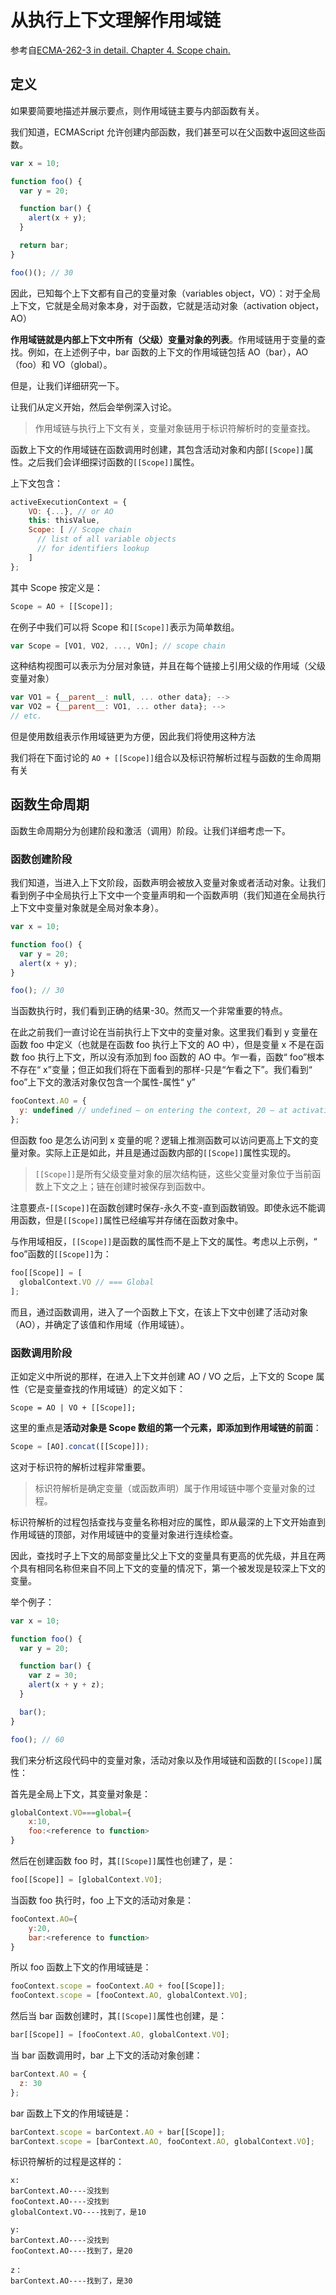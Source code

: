 # 从执行上下文理解作用域链

参考自[ECMA-262-3 in detail. Chapter 4. Scope chain.](http://dmitrysoshnikov.com/ecmascript/chapter-4-scope-chain/#:~:text=Scope%20chain%20is%20related%20with%20an%20execution%20context,the%20internal%20%5B%20%5BScope%5D%5D%20property%20of%20this%20function.)

## 定义

如果要简要地描述并展示要点，则作用域链主要与内部函数有关。

我们知道，ECMAScript 允许创建内部函数，我们甚至可以在父函数中返回这些函数。

```js
var x = 10;

function foo() {
  var y = 20;

  function bar() {
    alert(x + y);
  }

  return bar;
}

foo()(); // 30
```

因此，已知每个上下文都有自己的变量对象（variables object，VO）：对于全局上下文，它就是全局对象本身，对于函数，它就是活动对象（activation object，AO）

**作用域链就是内部上下文中所有（父级）变量对象的列表**。作用域链用于变量的查找。例如，在上述例子中，bar 函数的上下文的作用域链包括 AO（bar），AO（foo）和 VO（global）。

但是，让我们详细研究一下。

让我们从定义开始，然后会举例深入讨论。

> 作用域链与执行上下文有关，变量对象链用于标识符解析时的变量查找。

函数上下文的作用域链在函数调用时创建，其包含活动对象和内部`[[Scope]]`属性。之后我们会详细探讨函数的`[[Scope]]`属性。

上下文包含：

```js
activeExecutionContext = {
    VO: {...}, // or AO
    this: thisValue,
    Scope: [ // Scope chain
      // list of all variable objects
      // for identifiers lookup
    ]
};
```

其中 Scope 按定义是：

```js
Scope = AO + [[Scope]];
```

在例子中我们可以将 Scope 和`[[Scope]]`表示为简单数组。

```js
var Scope = [VO1, VO2, ..., VOn]; // scope chain
```

这种结构视图可以表示为分层对象链，并且在每个链接上引用父级的作用域（父级变量对象）

```js
var VO1 = {__parent__: null, ... other data}; -->
var VO2 = {__parent__: VO1, ... other data}; -->
// etc.
```

但是使用数组表示作用域链更为方便，因此我们将使用这种方法

我们将在下面讨论的 `AO + [[Scope]]`组合以及标识符解析过程与函数的生命周期有关

## 函数生命周期

函数生命周期分为创建阶段和激活（调用）阶段。让我们详细考虑一下。

### 函数创建阶段

我们知道，当进入上下文阶段，函数声明会被放入变量对象或者活动对象。让我们看到例子中全局执行上下文中一个变量声明和一个函数声明（我们知道在全局执行上下文中变量对象就是全局对象本身）。

```js
var x = 10;

function foo() {
  var y = 20;
  alert(x + y);
}

foo(); // 30
```

当函数执行时，我们看到正确的结果-30。然而又一个非常重要的特点。

在此之前我们一直讨论在当前执行上下文中的变量对象。这里我们看到 y 变量在函数 foo 中定义（也就是在函数 foo 执行上下文的 AO 中），但是变量 x 不是在函数 foo 执行上下文，所以没有添加到 foo 函数的 AO 中。乍一看，函数“ foo”根本不存在“ x”变量；但正如我们将在下面看到的那样-只是“乍看之下”。我们看到“ foo”上下文的激活对象仅包含一个属性-属性“ y”

```js
fooContext.AO = {
  y: undefined // undefined – on entering the context, 20 – at activation
};
```

但函数 foo 是怎么访问到 x 变量的呢？逻辑上推测函数可以访问更高上下文的变量对象。实际上正是如此，并且是通过函数内部的`[[Scope]]`属性实现的。

> `[[Scope]]`是所有父级变量对象的层次结构链，这些父变量对象位于当前函数上下文之上；链在创建时被保存到函数中。

注意要点-`[[Scope]]`在函数创建时保存-永久不变-直到函数销毁。即使永远不能调用函数，但是`[[Scope]]`属性已经编写并存储在函数对象中。

与作用域相反，`[[Scope]]`是函数的属性而不是上下文的属性。考虑以上示例，“ foo”函数的`[[Scope]]`为：

```js
foo[[Scope]] = [
  globalContext.VO // === Global
];
```

而且，通过函数调用，进入了一个函数上下文，在该上下文中创建了活动对象（AO），并确定了该值和作用域（作用域链）。

### 函数调用阶段

正如定义中所说的那样，在进入上下文并创建 AO / VO 之后，上下文的 Scope 属性（它是变量查找的作用域链）的定义如下：

```
Scope = AO | VO + [[Scope]];
```

这里的重点是**活动对象是 Scope 数组的第一个元素，即添加到作用域链的前面**：

```js
Scope = [AO].concat([[Scope]]);
```

这对于标识符的解析过程非常重要。

> 标识符解析是确定变量（或函数声明）属于作用域链中哪个变量对象的过程。

标识符解析的过程包括查找与变量名称相对应的属性，即从最深的上下文开始直到作用域链的顶部，对作用域链中的变量对象进行连续检查。

因此，查找时子上下文的局部变量比父上下文的变量具有更高的优先级，并且在两个具有相同名称但来自不同上下文的变量的情况下，第一个被发现是较深上下文的变量。

举个例子：

```js
var x = 10;

function foo() {
  var y = 20;

  function bar() {
    var z = 30;
    alert(x + y + z);
  }

  bar();
}

foo(); // 60
```

我们来分析这段代码中的变量对象，活动对象以及作用域链和函数的`[[Scope]]`属性：

首先是全局上下文，其变量对象是：

```js
globalContext.VO===global={
	x:10,
	foo:<reference to function>
}
```

然后在创建函数 foo 时，其`[[Scope]]`属性也创建了，是：

```js
foo[[Scope]] = [globalContext.VO];
```

当函数 foo 执行时，foo 上下文的活动对象是：

```js
fooContext.AO={
	y:20,
	bar:<reference to function>
}
```

所以 foo 函数上下文的作用域链是：

```js
fooContext.scope = fooContext.AO + foo[[Scope]];
fooContext.scope = [fooContext.AO, globalContext.VO];
```

然后当 bar 函数创建时，其`[[Scope]]`属性也创建，是：

```js
bar[[Scope]] = [fooContext.AO, globalContext.VO];
```

当 bar 函数调用时，bar 上下文的活动对象创建：

```js
barContext.AO = {
  z: 30
};
```

bar 函数上下文的作用域链是：

```js
barContext.scope = barContext.AO + bar[[Scope]];
barContext.scope = [barContext.AO, fooContext.AO, globalContext.VO];
```

标识符解析的过程是这样的：

```
x:
barContext.AO----没找到
fooContext.AO----没找到
globalContext.VO----找到了，是10

y:
barContext.AO----没找到
fooContext.AO----找到了，是20

z：
barContext.AO----找到了，是30
```
